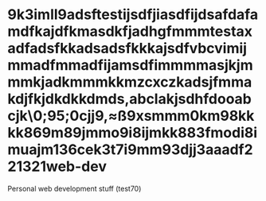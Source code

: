 9k3imll9adsftestijsdfjiasdfijdsafdafamdfkajdfkmasdkfjadhgfmmmtestaxadfadsfkkadsadsfkkkajsdfvbcvimijmmadfmmadfijamsdfimmmmasjkjmmmkjadkmmmkkmzcxczkadsjfmmakdjfkjdkdkkdmds,abclakjsdhfdooabcjk\0;95;0cjj9,≈ß9xsmmm0km98kkkk869m89jmmo9i8ijmkk883fmodi8imuajm136cek3t7i9mm93djj3aaadf221321web-dev
=======

Personal web development stuff (test70)
